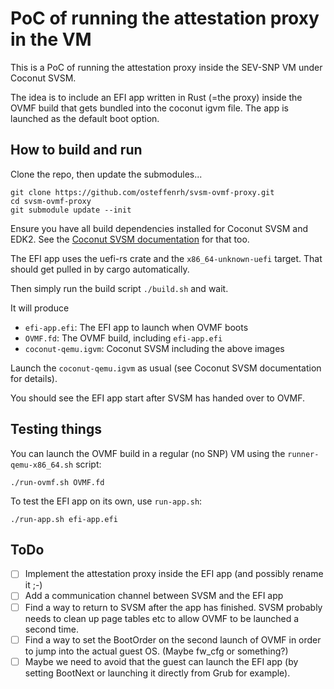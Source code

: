 # PoC of running the attestation proxy in the VM

This is a PoC of running the attestation proxy inside the SEV-SNP VM under Coconut SVSM.

The idea is to include an EFI app written in Rust (=the proxy) inside the OVMF build that
gets bundled into the coconut igvm file. The app is launched as the default boot option.

## How to build and run

Clone the repo, then update the submodules...

```
git clone https://github.com/osteffenrh/svsm-ovmf-proxy.git
cd svsm-ovmf-proxy
git submodule update --init
```

Ensure you have all build dependencies installed for Coconut SVSM and EDK2.
See the [Coconut SVSM documentation](https://github.com/coconut-svsm/svsm/blob/main/Documentation/docs/installation/INSTALL.md) for that too.

The EFI app uses the uefi-rs crate and the `x86_64-unknown-uefi` target.
That should get pulled in by cargo automatically.

Then simply run the build script `./build.sh` and wait.

It will produce
- `efi-app.efi`: The EFI app to launch when OVMF boots
- `OVMF.fd`: The OVMF build, including `efi-app.efi`
- `coconut-qemu.igvm`: Coconut SVSM including the above images

Launch the `coconut-qemu.igvm` as usual (see Coconut SVSM documentation for details).

You should see the EFI app start after SVSM has handed over to OVMF.

## Testing things

You can launch the OVMF build in a regular (no SNP) VM using the `runner-qemu-x86_64.sh` script:
```
./run-ovmf.sh OVMF.fd
```

To test the EFI app on its own, use `run-app.sh`:
```
./run-app.sh efi-app.efi
```

## ToDo

- [ ] Implement the attestation proxy inside the EFI app (and possibly rename it ;-)
- [ ] Add a communication channel between SVSM and the EFI app
- [ ] Find a way to return to SVSM after the app has finished. SVSM probably needs to clean up
      page tables etc to allow OVMF to be launched a second time.
- [ ] Find a way to set the BootOrder on the second launch of OVMF in order to jump into the actual guest OS.
      (Maybe fw_cfg or something?)
- [ ] Maybe we need to avoid that the guest can launch the EFI app (by setting BootNext or launching
      it directly from Grub for example).
